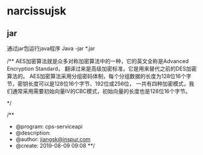 # narcissujsk
## jar
通过jar包运行java程序 Java -jar *.jar

/**
 AES加密算法就是众多对称加密算法中的一种，它的英文全称是Advanced Encryption Standard，
 翻译过来是高级加密标准，它是用来替代之前的DES加密算法的。
 AES加密算法采用分组密码体制，每个分组数据的长度为128位16个字节，密钥长度可以是128位16个字节、192位或256位，
 一共有四种加密模式，我们通常采用需要初始向量IV的CBC模式，初始向量的长度也是128位16个字节。


 */

/**
 * @program: cps-serviceapi
 * @description:
 * @author: jiangsk@inspur.com
 * @create: 2019-08-09 09:08
 **/